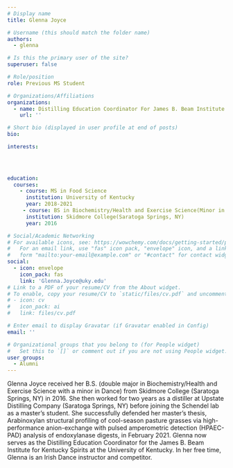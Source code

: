 ```yaml
---
# Display name
title: Glenna Joyce

# Username (this should match the folder name)
authors:
  - glenna

# Is this the primary user of the site?
superuser: false

# Role/position
role: Previous MS Student

# Organizations/Affiliations
organizations:
  - name: Distilling Education Coordinator For James B. Beam Institute for Kentucky Spirits
    url: ''

# Short bio (displayed in user profile at end of posts)
bio: 

interests:

  
  

education:
  courses:
    - course: MS in Food Science
      institution: University of Kentucky 
      year: 2018-2021
     - course: BS in Biochemistry/Health and Exercise Science(Minor in Dance)
      institution: Skidmore College(Saratoga Springs, NY)
      year: 2016

# Social/Academic Networking
# For available icons, see: https://wowchemy.com/docs/getting-started/page-builder/#icons
#   For an email link, use "fas" icon pack, "envelope" icon, and a link in the
#   form "mailto:your-email@example.com" or "#contact" for contact widget.
social:
  - icon: envelope
    icon_pack: fas
    link: 'Glenna.Joyce@uky.edu'
# Link to a PDF of your resume/CV from the About widget.
# To enable, copy your resume/CV to `static/files/cv.pdf` and uncomment the lines below.
# - icon: cv
#   icon_pack: ai
#   link: files/cv.pdf

# Enter email to display Gravatar (if Gravatar enabled in Config)
email: ''

# Organizational groups that you belong to (for People widget)
#   Set this to `[]` or comment out if you are not using People widget.
user_groups:
  - Alumni
---
```


Glenna Joyce received her B.S. (double major in Biochemistry/Health and Exercise Science with a minor in Dance) from Skidmore College (Saratoga Springs, NY) in 2016. She then worked for two years as a distiller at Upstate Distilling Company (Saratoga Springs, NY) before joining the Schendel lab as a master’s student. She successfully defended her master’s thesis, Arabinoxylan structural profiling of cool-season pasture grasses via high-performance anion-exchange with pulsed amperometric detection (HPAEC-PAD) analysis of endoxylanase digests, in February 2021. Glenna now serves as the Distilling Education Coordinator for the James B. Beam Institute for Kentucky Spirits at the University of Kentucky. In her free time, Glenna is an Irish Dance instructor and competitor. 

